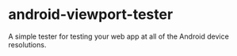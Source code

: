 android-viewport-tester
=======================

A simple tester for testing your web app at all of the Android device resolutions.

